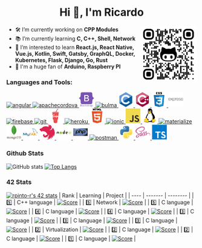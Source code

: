 <h1 align="center">Hi 🖖, I'm Ricardo</h1>
<img width="150" align='right' src="qr-code.svg">

- 🛠️ I’m currently working on **CPP Modules**
- 📚 I’m currently learning **C, C++, Shell, Network**
- 👀 I’m interested to learn **React.js, React Native, Vue.js, Kotlin, Swift, Gatsby, GraphQL, Docker, Kubernetes, Flask, Django, Go, Rust**
- 🤖 I'm a huge fan of **Arduino, Raspberry PI**

<h3 align="left">Languages and Tools:</h3>
<p align="left"> <a href="https://angular.io" target="_blank" rel="noreferrer"> <img src="https://angular.io/assets/images/logos/angular/angular.svg" alt="angular" width="40" height="40"/> </a> <a href="https://cordova.apache.org/" target="_blank" rel="noreferrer"> <img src="https://www.vectorlogo.zone/logos/apache_cordova/apache_cordova-icon.svg" alt="apachecordova" width="40" height="40"/> </a> <a href="https://getbootstrap.com" target="_blank" rel="noreferrer"> <img src="https://raw.githubusercontent.com/devicons/devicon/master/icons/bootstrap/bootstrap-plain-wordmark.svg" alt="bootstrap" width="40" height="40"/> </a> <a href="https://bulma.io/" target="_blank" rel="noreferrer"> <img src="https://raw.githubusercontent.com/gilbarbara/logos/804dc257b59e144eaca5bc6ffd16949752c6f789/logos/bulma.svg" alt="bulma" width="40" height="40"/> </a> <a href="https://www.cprogramming.com/" target="_blank" rel="noreferrer"> <img src="https://raw.githubusercontent.com/devicons/devicon/master/icons/c/c-original.svg" alt="c" width="40" height="40"/> </a> <a href="https://www.cplusplus.com/" target="_blank" rel="noreferrer"> <img src="https://raw.githubusercontent.com/devicons/devicon/master/icons/cplusplus/cplusplus-original.svg" alt="cplusplus" width="40" height="40"/> </a> <a href="https://www.w3schools.com/css/" target="_blank" rel="noreferrer"> <img src="https://raw.githubusercontent.com/devicons/devicon/master/icons/css3/css3-original-wordmark.svg" alt="css3" width="40" height="40"/> </a> <a href="https://expressjs.com" target="_blank" rel="noreferrer"> <img src="https://raw.githubusercontent.com/devicons/devicon/master/icons/express/express-original-wordmark.svg" alt="express" width="40" height="40"/> </a> <a href="https://firebase.google.com/" target="_blank" rel="noreferrer"> <img src="https://www.vectorlogo.zone/logos/firebase/firebase-icon.svg" alt="firebase" width="40" height="40"/> </a> <a href="https://git-scm.com/" target="_blank" rel="noreferrer"> <img src="https://www.vectorlogo.zone/logos/git-scm/git-scm-icon.svg" alt="git" width="40" height="40"/> </a> <a href="https://gulpjs.com" target="_blank" rel="noreferrer"> <img src="https://raw.githubusercontent.com/devicons/devicon/master/icons/gulp/gulp-plain.svg" alt="gulp" width="40" height="40"/> </a> <a href="https://heroku.com" target="_blank" rel="noreferrer"> <img src="https://www.vectorlogo.zone/logos/heroku/heroku-icon.svg" alt="heroku" width="40" height="40"/> </a> <a href="https://www.w3.org/html/" target="_blank" rel="noreferrer"> <img src="https://raw.githubusercontent.com/devicons/devicon/master/icons/html5/html5-original-wordmark.svg" alt="html5" width="40" height="40"/> </a> <a href="https://ionicframework.com" target="_blank" rel="noreferrer"> <img src="https://upload.wikimedia.org/wikipedia/commons/d/d1/Ionic_Logo.svg" alt="ionic" width="40" height="40"/> </a> <a href="https://developer.mozilla.org/en-US/docs/Web/JavaScript" target="_blank" rel="noreferrer"> <img src="https://raw.githubusercontent.com/devicons/devicon/master/icons/javascript/javascript-original.svg" alt="javascript" width="40" height="40"/> </a> <a href="https://www.linux.org/" target="_blank" rel="noreferrer"> <img src="https://raw.githubusercontent.com/devicons/devicon/master/icons/linux/linux-original.svg" alt="linux" width="40" height="40"/> </a> <a href="https://materializecss.com/" target="_blank" rel="noreferrer"> <img src="https://raw.githubusercontent.com/prplx/svg-logos/5585531d45d294869c4eaab4d7cf2e9c167710a9/svg/materialize.svg" alt="materialize" width="40" height="40"/> </a> <a href="https://www.mongodb.com/" target="_blank" rel="noreferrer"> <img src="https://raw.githubusercontent.com/devicons/devicon/master/icons/mongodb/mongodb-original-wordmark.svg" alt="mongodb" width="40" height="40"/> </a> <a href="https://www.mysql.com/" target="_blank" rel="noreferrer"> <img src="https://raw.githubusercontent.com/devicons/devicon/master/icons/mysql/mysql-original-wordmark.svg" alt="mysql" width="40" height="40"/> </a> <a href="https://nestjs.com/" target="_blank" rel="noreferrer"> <img src="https://raw.githubusercontent.com/devicons/devicon/master/icons/nestjs/nestjs-plain.svg" alt="nestjs" width="40" height="40"/> </a> <a href="https://nodejs.org" target="_blank" rel="noreferrer"> <img src="https://raw.githubusercontent.com/devicons/devicon/master/icons/nodejs/nodejs-original-wordmark.svg" alt="nodejs" width="40" height="40"/> </a> <a href="https://www.php.net" target="_blank" rel="noreferrer"> <img src="https://raw.githubusercontent.com/devicons/devicon/master/icons/php/php-original.svg" alt="php" width="40" height="40"/> </a> <a href="https://postman.com" target="_blank" rel="noreferrer"> <img src="https://www.vectorlogo.zone/logos/getpostman/getpostman-icon.svg" alt="postman" width="40" height="40"/> </a> <a href="https://www.python.org" target="_blank" rel="noreferrer"> <img src="https://raw.githubusercontent.com/devicons/devicon/master/icons/python/python-original.svg" alt="python" width="40" height="40"/> </a> <a href="https://sass-lang.com" target="_blank" rel="noreferrer"> <img src="https://raw.githubusercontent.com/devicons/devicon/master/icons/sass/sass-original.svg" alt="sass" width="40" height="40"/> </a> <a href="https://www.typescriptlang.org/" target="_blank" rel="noreferrer"> <img src="https://raw.githubusercontent.com/devicons/devicon/master/icons/typescript/typescript-original.svg" alt="typescript" width="40" height="40"/> </a> </p>


### Github Stats
![GitHub stats](https://github-readme-stats.vercel.app/api?username=ricardoreves&theme=default&show_icons=true&hide_border=true&count_private=true)
[![Top Langs](https://github-readme-stats.vercel.app/api/top-langs/?username=ricardoreves&layout=compact&card_width=445&langs_count=10&hide=roff,perl,objective-c&count_private=true)](https://github.com/anuraghazra/github-readme-stats)


### 42 Stats
[![rpinto-r's 42 stats](https://badge42.vercel.app/api/v2/cl32304lm001109mhd3e8n7m3/stats?cursusId=21&coalitionId=192)](https://github.com/JaeSeoKim/badge42)
| Rank | Learning       | Project                                                                                                                              |
| ---- | -------        | --------                                                                                                                             |
| 5️⃣   | C++ language   | [![Score](https://42-project-badge.glitch.me/users/rpinto-r/project/CPP_Module_08)](https://github.com/ricardoreves/42-cpp-modules)    |
| 5️⃣   | Network        | [![Score](https://42-project-badge.glitch.me/users/rpinto-r/project/Net_Practice)](https://github.com/ricardoreves/42-net-practice)   |
| 5️⃣   | C language     | [![Score](https://42-project-badge.glitch.me/users/rpinto-r/project/MiniRT)](https://github.com/ricardoreves/42-minirt)              |
| 4️⃣   | C language     | [![Score](https://42-project-badge.glitch.me/users/rpinto-r/project/Minishell)](https://github.com/ricardoreves/42-minishell)        |
| 4️⃣   | C language     | [![Score](https://42-project-badge.glitch.me/users/rpinto-r/project/Philosophers)](https://github.com/ricardoreves/42-philosophers)  |
| 3️⃣   | C language     | [![Score](https://42-project-badge.glitch.me/users/rpinto-r/project/Push_Swap)](https://github.com/ricardoreves/42-push-swap)        |
| 3️⃣   | C language     | [![Score](https://42-project-badge.glitch.me/users/rpinto-r/project/So_Long)](https://github.com/ricardoreves/42-so-long)             |
| 3️⃣   | C language     | [![Score](https://42-project-badge.glitch.me/users/rpinto-r/project/Minitalk)](https://github.com/ricardoreves/42-minitalk)          |
| 2️⃣   | Virtualization | [![Score](https://42-project-badge.glitch.me/users/rpinto-r/project/Born2beroot)](https://github.com/ricardoreves/42-born2beroot)    |
| 2️⃣   | C language     | [![Score](https://42-project-badge.glitch.me/users/rpinto-r/project/Get_Next_Line)](https://github.com/ricardoreves/42-get-next-line)  |
| 2️⃣   | C language     | [![Score](https://42-project-badge.glitch.me/users/rpinto-r/project/Ft_Printf)](https://github.com/ricardoreves/42-ft-printf)         |
| 1️⃣   | C language     | [![Score](https://42-project-badge.glitch.me/users/rpinto-r/project/Libft)](https://github.com/ricardoreves/42-libft)                |
 



